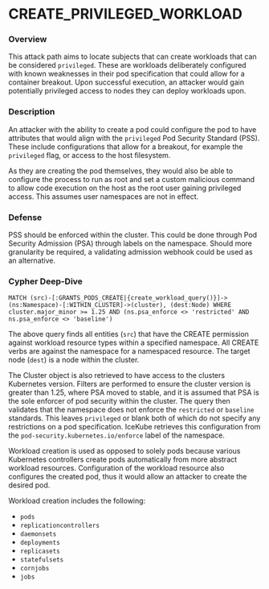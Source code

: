 # CREATE_PRIVILEGED_WORKLOAD

### Overview

This attack path aims to locate subjects that can create workloads that can be considered `privileged`. These are workloads deliberately configured with known weaknesses in their pod specification that could allow for a container breakout. Upon successful execution, an attacker would gain potentially privileged access to nodes they can deploy workloads upon.

### Description

An attacker with the ability to create a pod could configure the pod to have attributes that would align with the `privileged` Pod Security Standard (PSS). These include configurations that allow for a breakout, for example the `privileged` flag, or access to the host filesystem.

As they are creating the pod themselves, they would also be able to configure the process to run as root and set a custom malicious command to allow code execution on the host as the root user gaining privileged access. This assumes user namespaces are not in effect.

### Defense

PSS should be enforced within the cluster. This could be done through Pod Security Admission (PSA) through labels on the namespace. Should more granularity be required, a validating admission webhook could be used as an alternative.

### Cypher Deep-Dive

```cypher
MATCH (src)-[:GRANTS_PODS_CREATE|{create_workload_query()}]->(ns:Namespace)-[:WITHIN_CLUSTER]->(cluster), (dest:Node) WHERE cluster.major_minor >= 1.25 AND (ns.psa_enforce <> 'restricted' AND ns.psa_enforce <> 'baseline')
```

The above query finds all entities (`src`) that have the CREATE permission against workload resource types within a specified namespace. All CREATE verbs are against the namespace for a namespaced resource. The target node (`dest`) is a node within the cluster.

The Cluster object is also retrieved to have access to the clusters Kubernetes version. Filters are performed to ensure the cluster version is greater than 1.25, where PSA moved to stable, and it is assumed that PSA is the sole enforcer of pod security within the cluster. The query then validates that the namespace does not enforce the `restricted` or `baseline` standards. This leaves `privileged` or blank both of which do not specify any restrictions on a pod specification. IceKube retrieves this configuration from the `pod-security.kubernetes.io/enforce` label of the namespace.

Workload creation is used as opposed to solely pods because various Kubernetes controllers create pods automatically from more abstract workload resources. Configuration of the workload resource also configures the created pod, thus it would allow an attacker to create the desired pod.

Workload creation includes the following:
- `pods`
- `replicationcontrollers`
- `daemonsets`
- `deployments`
- `replicasets`
- `statefulsets`
- `cornjobs`
- `jobs`
